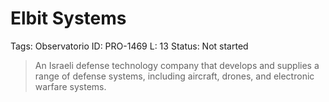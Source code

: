 # Elbit Systems

Tags: Observatorio
ID: PRO-1469
L: 13
Status: Not started

> An Israeli defense technology company that develops and supplies a range of defense systems, including aircraft, drones, and electronic warfare systems.
>
